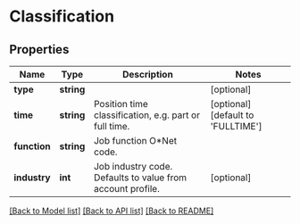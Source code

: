 # Classification

## Properties
Name | Type | Description | Notes
------------ | ------------- | ------------- | -------------
**type** | **string** |  | [optional] 
**time** | **string** | Position time classification, e.g. part or full time. | [optional] [default to 'FULLTIME']
**function** | **string** | Job function O*Net code. | 
**industry** | **int** | Job industry code. Defaults to value from account profile. | [optional] 

[[Back to Model list]](../README.md#documentation-for-models) [[Back to API list]](../README.md#documentation-for-api-endpoints) [[Back to README]](../README.md)



